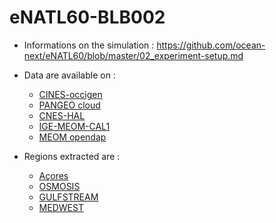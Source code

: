 # eNATL60-BLB002

- Informations on the simulation : https://github.com/ocean-next/eNATL60/blob/master/02_experiment-setup.md

- Data are available on :
  - [CINES-occigen](https://github.com/AurelieAlbert/extractions/blob/main/platforms/occigen-eNATL60-BLB002.md)
  - [PANGEO cloud](https://github.com/AurelieAlbert/extractions/blob/main/platforms/pangeo-eNATL60-BLB002.md)
  - [CNES-HAL](https://github.com/AurelieAlbert/extractions/blob/main/platforms/hal-eNATL60-BLB002.md)
  - [IGE-MEOM-CAL1](https://github.com/AurelieAlbert/extractions/blob/main/platforms/cal1-eNATL60-BLB002.md)
  - [MEOM opendap](https://github.com/AurelieAlbert/extractions/blob/main/platforms/opendap-eNATL60-BLB002.md)
- Regions extracted are :
  - [Açores](https://github.com/AurelieAlbert/extractions/blob/main/regions/ACO-eNATL60-BLB002.md)
  - [OSMOSIS](https://github.com/AurelieAlbert/extractions/blob/main/regions/OSMOSIS-eNATL60-BLB002.md)
  - [GULFSTREAM](https://github.com/AurelieAlbert/extractions/blob/main/regions/GULFSTREAM-eNATL60-BLB002.md)
  - [MEDWEST](https://github.com/AurelieAlbert/extractions/blob/main/regions/MEDWEST-eNATL60-BLB002.md)
